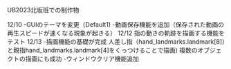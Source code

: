 UB2023北坂班での制作物

12/10 -GUIのテーマを変更（Default1)  -動画保存機能を追加（保存された動画の再生スピードが速くなる現象が起きる）
12/12 指の動きの軌跡を描画する機能をテスト
12/13 -描画機能の基礎が完成
        人差し指（hand_landmarks.landmark[8]）と親指hand_landmarks.landmark[4]をくっつけることで描画)
        複数のオブジェクトの描画にも成功
    -ウィンドウクリア機能追加
